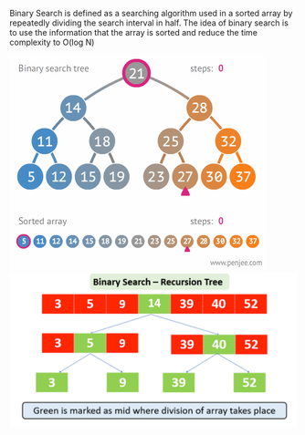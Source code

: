Binary Search is defined as a searching algorithm used in a sorted array by repeatedly dividing the search interval in half. The idea of binary search is to use the information that the array is sorted and reduce the time complexity to O(log N)


<img src="./media/Binary_search.gif">
<img src="./media/binary.png">
